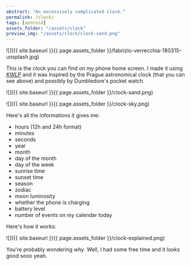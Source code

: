 ```yaml
---
abstract: "An excessively complicated clock."
permalink: /clock/
tags: [android]
assets_folder: "/assets/clock"
preview_img: "/assets/clock/clock-sand.png"
---
```


![]({{ site.baseurl }}{{ page.assets_folder }}/fabrizio-verrecchia-180315-unsplash.jpg)

This is the clock you can find on my phone home screen. I made it using *[KWLP](https://play.google.com/store/apps/details?id=org.kustom.wallpaper&hl=en_GB)* and it was inspired by the Prague astronomical clock (that you can see above) and possibly by Dumbledore's pocket watch.

![]({{ site.baseurl }}{{ page.assets_folder }}/clock-sand.png)

![]({{ site.baseurl }}{{ page.assets_folder }}/clock-sky.png)

Here's all the informations it gives me:
* hours (12h and 24h format)
* minutes
* seconds
* year
* month
* day of the month
* day of the week
* sunrise time
* sunset time
* season
* zodiac
* moon luminosity
* whether the phone is charging
* battery level
* number of events on my calendar today

Here's how it works:

![]({{ site.baseurl }}{{ page.assets_folder }}/clock-explained.png)

You're probably wondering *why*. Well, I had some free time and it looks good sooo yeah.
